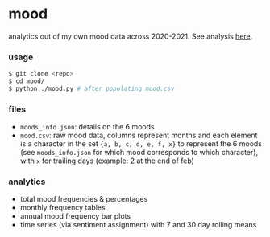 # mood

analytics out of my own mood data across 2020-2021. See analysis [here](/analysis.md).

### usage
```bash
$ git clone <repo>
$ cd mood/
$ python ./mood.py # after populating mood.csv
```

### files
- `moods_info.json`: details on the 6 moods
- `mood.csv`: raw mood data, columns represent months and each element is a character in the set `{a, b, c, d, e, f, x}` to represent the 6 moods (see `moods_info.json` for which mood corresponds to which character), with `x` for trailing days (example: 2 at the end of feb)

### analytics
- total mood frequencies & percentages
- monthly frequency tables
- annual mood frequency bar plots
- time series (via sentiment assignment) with 7 and 30 day rolling means
